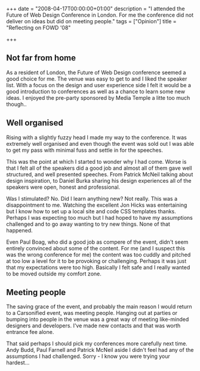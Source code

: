 +++
date = "2008-04-17T00:00:00+01:00"
description = "I attended the Future of Web Design Conference in London. For me the conference did not deliver on ideas but did on meeting people."
tags = ["Opinion"]
title = "Reflecting on FOWD '08"

+++

## Not far from home

As a resident of London, the Future of Web Design conference seemed a good choice for me. The venue was easy to get to and I liked the speaker list. With a focus on the design and user experience side I felt it would be a good introduction to conferences as well as a chance to learn some new ideas. I enjoyed the pre-party sponsored by Media Temple a litte too much though..

## Well organised

Rising with a slightly fuzzy head I made my way to the conference. It was extremely well organised and even though the event was sold out I was able to get my pass with minimal fuss and settle in for the speeches. 

This was the point at which I started to wonder why I had come. Worse is that I felt all of the speakers did a good job and almost all of them gave well structured, and well presented speeches. From Patrick McNeil talking about design inspiration, to Daniel Burka sharing his design experiences all of the speakers were open, honest and professional.

Was I stimulated? No. Did I learn anything new? Not really. This was a disappointment to me. Watching the excellent Jon Hicks was entertaining but I know how to set up a local site and code CSS templates thanks. Perhaps I was expecting too much but I had hoped to have my assumptions challenged and to go away wanting to try new things. None of that happened.

Even Paul Boag, who did a good job as compere of the event, didn't seem entirely convinced about some of the content. For me (and I suspect this was the wrong conference for me) the content was too cuddly and pitched at too low a level for it to be provoking or challenging. Perhaps it was just that my expectations were too high. Basically I felt safe and I really wanted to be moved outside my comfort zone.

## Meeting people

The saving grace of the event, and probably the main reason I would return to a Carsonified event, was meeting people. Hanging out at parties or bumping into people in the venue was a great way of meeting like-minded designers and developers. I've made new contacts and that was worth entrance fee alone.

That said perhaps I should pick my conferences more carefully next time. Andy Budd, Paul Farnell and Patrick McNeil aside I didn't feel had any of the assumptions I had challenged. Sorry - I know you were trying your hardest...
